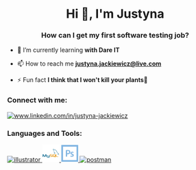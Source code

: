 <h1 align="center">Hi 👋, I'm Justyna</h1>
<h3 align="center">How can I get my first software testing job?</h3>

- 🌱 I’m currently learning **with Dare IT**

- 📫 How to reach me **justyna.jackiewicz@live.com**

- ⚡ Fun fact **I think that I won't kill your plants:bamboo:**

<h3 align="left">Connect with me:</h3>
<p align="left">
<a href="www.linkedin.com/in/justyna-jackiewicz" target="blank"><img align="center" src="https://raw.githubusercontent.com/rahuldkjain/github-profile-readme-generator/master/src/images/icons/Social/linked-in-alt.svg" alt="www.linkedin.com/in/justyna-jackiewicz" height="30" width="40" /></a> 

<h3 align="left">Languages and Tools:</h3>
<p align="left"> <a href="https://www.adobe.com/in/products/illustrator.html" target="_blank" rel="noreferrer"> <img src="https://www.vectorlogo.zone/logos/adobe_illustrator/adobe_illustrator-icon.svg" alt="illustrator" width="40" height="40"/> </a> <a href="https://www.mysql.com/" target="_blank" rel="noreferrer"> <img src="https://raw.githubusercontent.com/devicons/devicon/master/icons/mysql/mysql-original-wordmark.svg" alt="mysql" width="40" height="40"/> </a> <a href="https://www.photoshop.com/en" target="_blank" rel="noreferrer"> <img src="https://raw.githubusercontent.com/devicons/devicon/master/icons/photoshop/photoshop-line.svg" alt="photoshop" width="40" height="40"/> </a> <a href="https://postman.com" target="_blank" rel="noreferrer"> <img src="https://www.vectorlogo.zone/logos/getpostman/getpostman-icon.svg" alt="postman" width="40" height="40"/> </a> </p>

